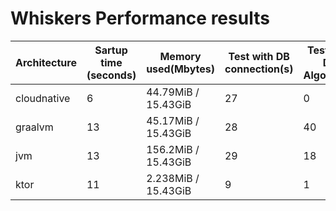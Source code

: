 # Whiskers Performance results

| Architecture | Sartup time (seconds) | Memory used(Mbytes) | Test with DB connection(s) | Test Mixed DB + Algorithm(s) | Test Algorithm (s) |
|---|---|---|---|---|---|
|cloudnative|6|  44.79MiB / 15.43GiB|27|0|2|
|graalvm|13|  45.17MiB / 15.43GiB|28|40|16|
|jvm|13|  156.2MiB / 15.43GiB|29|18|21|
|ktor|11|  2.238MiB / 15.43GiB|9|1|79|
